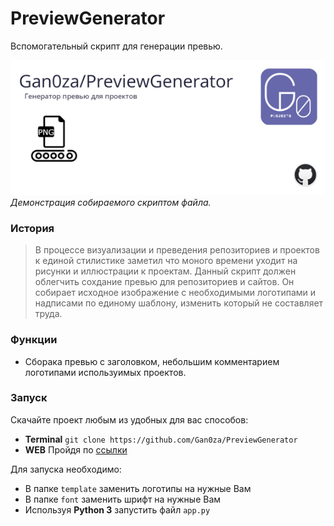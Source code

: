 # PreviewGenerator

Вспомогательный скрипт для генерации превью.

![Screenshot](https://raw.githubusercontent.com/Gan0za/PreviewGenerator/main/res/screenshot.png)<br>
*Демонстрация собираемого скриптом файла.*

### История

>В процессе визуализации и преведения репозиториев и проектов к единой стилистике заметил что моного времени уходит на рисунки и иллюстрации к проектам. Данный скрипт должен облегчить сохдание превью для репозиториев и сайтов. Он собирает исходное изображение с необходимыми логотипами и надписами по единому шаблону, изменить который не составляет труда.

### Функции

- Сборака превью с заголовком, небольшим комментарием логотипами используимых проектов.

### Запуск

Скачайте проект любым из удобных для вас способов:
- **Terminal** `git clone https://github.com/Gan0za/PreviewGenerator` 
- **WEB** Пройдя по [ссылки](https://github.com/Gan0za/PreviewGenerator/archive/refs/heads/main.zip)

Для запуска необходимо:
- В папке `template` заменить логотипы на нужные Вам
- В папке `font` заменить шрифт на нужные Вам
- Используя **Python 3** запустить файл `app.py`